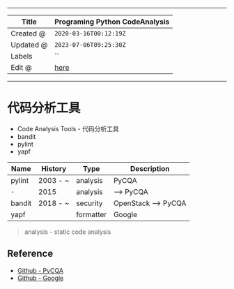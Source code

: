 -----

| Title     | Programing Python CodeAnalysis                      |
| --------- | --------------------------------------------------- |
| Created @ | `2020-03-16T00:12:19Z`                              |
| Updated @ | `2023-07-06T09:25:30Z`                              |
| Labels    | \`\`                                                |
| Edit @    | [here](https://github.com/junxnone/xwiki/issues/90) |

-----

# 代码分析工具

  - Code Analysis Tools - 代码分析工具
  - bandit
  - pylint
  - yapf

| Name   | History   | Type      | Description          |
| ------ | --------- | --------- | -------------------- |
| pylint | 2003 - \~ | analysis  | PyCQA                |
| `-`    | 2015      | analysis  | \--\> PyCQA          |
| bandit | 2018 - \~ | security  | OpenStack --\> PyCQA |
| yapf   |           | formatter | Google               |

> analysis - static code analysis

## Reference

  - [Github - PyCQA](https://github.com/PyCQA/pylint)
  - [Github - Google](https://github.com/google/yapf)
